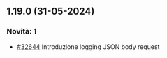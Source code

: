 ## 1.19.0 (31-05-2024)

### Novità: 1
- [#32644](https://parermine.regione.emilia-romagna.it/issues/32644) Introduzione logging JSON body request
